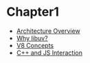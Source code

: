 
# Chapter1

* [Architecture Overview](/chapter1/chapter1-0.md)
* [Why libuv?](/chapter1/chapter1-1.md)
* [V8 Concepts](/chapter2/chapter2-0.md)
* [C++ and JS Interaction](/chapter2/chapter2-1.md)


